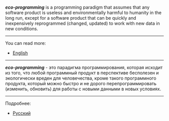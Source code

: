 ***eco-programming*** is a programming paradigm that assumes that any software product is useless and environmentally harmful to humanity in the long run, except for a software product that can be quickly and inexpensively reprogrammed (changed, updated) to work with new data in new conditions.
***
 You can read more:
- [English](https://github.com/vrakitine/eco-programming-paradigm/blob/master/main/10_00_00_00_eng__Table_of_Contents.md)

***

***eco-programming*** - это парадигма программирования, которая исходит из того, что любой программный продукт в перспективе бесполезен и экологически вреден для человечества, кроме такого программного продукта, который можно быстро и не дорого перепрограммировать (изменить, обновить) для работы с новыми данными в новых условиях.
***
Подробнее:
- [Русский](/main/10_00_00_00_rus__Table_of_Contents.md)
